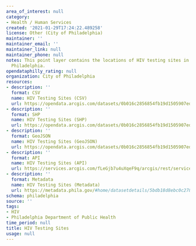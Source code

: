 ```yaml
---
area_of_interest: null
category:
- Health / Human Services
created: '2021-01-29T17:24:22.489258'
license: Other (City of Philadelphia)
maintainer: ''
maintainer_email: ''
maintainer_link: null
maintainer_phone: null
notes: This point layer contains the locations of HIV testing sites in the City of
  Philadelphia.
opendataphilly_rating: null
organization: City of Philadelphia
resources:
- description: ''
  format: CSV
  name: HIV Testing Sites (CSV)
  url: https://opendata.arcgis.com/datasets/0b016c2856854fb19d1505907eda190e_0.csv
- description: ''
  format: SHP
  name: HIV Testing Sites (SHP)
  url: https://opendata.arcgis.com/datasets/0b016c2856854fb19d1505907eda190e_0.zip
- description: ''
  format: GeoJSON
  name: HIV Testing Sites (GeoJSON)
  url: https://opendata.arcgis.com/datasets/0b016c2856854fb19d1505907eda190e_0.geojson
- description: ''
  format: API
  name: HIV Testing Sites (API)
  url: https://services.arcgis.com/fLeGjb7u4uXqeF9q/arcgis/rest/services/HIV_TESTING_SITES/FeatureServer/0/query?outFields=*&where=1%3D1
- description: ''
  format: Metadata
  name: HIV Testing Sites (Metadata)
  url: https://metadata.phila.gov/#home/datasetdetails/5bdb18d8ebc0c27822442a83/representationdetails/5bdb18d9ebc0c27822442a8a/
schema: philadelphia
source: ''
tags:
- HIV
- Philadelphia Department of Public Health
time_period: null
title: HIV Testing Sites
usage: null
---
```


